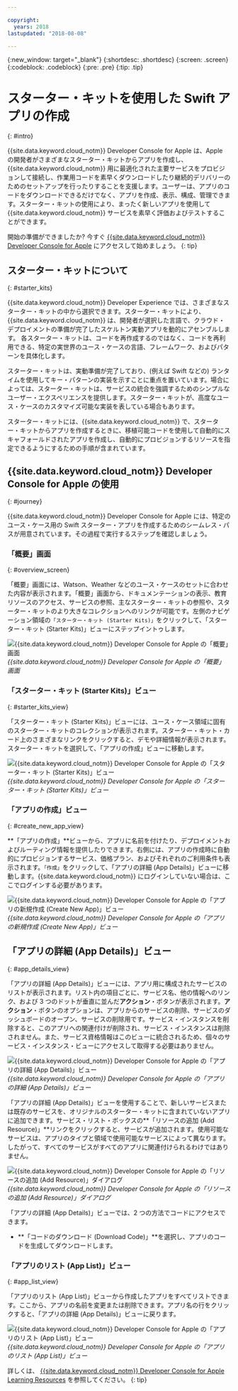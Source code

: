 ```yaml
---

copyright:
  years: 2018
lastupdated: "2018-08-08"

---
```

{:new_window: target="_blank"}
{:shortdesc: .shortdesc}
{:screen: .screen}
{:codeblock: .codeblock}
{:pre: .pre}
{:tip: .tip}

# スターター・キットを使用した Swift アプリの作成
{: #intro}

{{site.data.keyword.cloud_notm}} Developer Console for Apple は、Apple の開発者がさまざまなスターター・キットからアプリを作成し、{{site.data.keyword.cloud_notm}} 用に最適化された主要サービスをプロビジョンして接続し、作業用コードを素早くダウンロードしたり継続的デリバリーのためのセットアップを行ったりすることを支援します。ユーザーは、アプリのコードをダウンロードできるだけでなく、アプリを作成、表示、構成、管理できます。スターター・キットの使用により、まったく新しいアプリを使用して {{site.data.keyword.cloud_notm}} サービスを素早く評価およびテストすることができます。

開始の準備ができましたか? 今すぐ [{{site.data.keyword.cloud_notm}} Developer Console for Apple](https://console.bluemix.net/developer/appledevelopment/starter-kits) にアクセスして始めましょう。
{: tip}

## スターター・キットについて
{: #starter_kits}

{{site.data.keyword.cloud_notm}} Developer Experience では、さまざまなスターター・キットの中から選択できます。スターター・キットにより、{{site.data.keyword.cloud_notm}} は、開発者が選択した言語で、クラウド・デプロイメントの準備が完了したスケルトン実動アプリを動的にアセンブルします。 各スターター・キットは、コードを再作成するのではなく、コードを再利用できる、特定の実世界のユース・ケースの言語、フレームワーク、およびパターンを具体化します。

スターター・キットは、実動準備が完了しており、(例えば Swift などの) ランタイムを使用してキー・パターンの実装を示すことに重点を置いています。場合によっては、スターター・キットは、サービスの統合を強調するためのシンプルなユーザー・エクスペリエンスを提供します。スターター・キットが、高度なユース・ケースのカスタマイズ可能な実装を表している場合もあります。

スターター・キットには、{{site.data.keyword.cloud_notm}} で、スターター・キットからアプリを作成するときに、移植可能コードを使用して自動的にスキャフォールドされたアプリを作成し、自動的にプロビジョンするリソースを指定できるようにするための手順が含まれています。

## {{site.data.keyword.cloud_notm}} Developer Console for Apple の使用
{: #journey}

{{site.data.keyword.cloud_notm}} Developer Console for Apple には、特定のユース・ケース用の Swift スターター・アプリを作成するためのシームレス・パスが用意されています。その過程で実行するステップを確認しましょう。

### 「概要」画面
{: #overview_screen}

「概要」画面には、Watson、Weather などのユース・ケースのセットに合わせた内容が表示されます。「概要」画面から、ドキュメンテーションの表示、教育リソースのアクセス、サービスの参照、主なスターター・キットの参照や、スターター・キットのより大きなコレクションへのリンクが可能です。左側のナビゲーション領域の`「スターター・キット (Starter Kits)」`をクリックして、「スターター・キット (Starter Kits)」ビューにステップイントゥします。

![{{site.data.keyword.cloud_notm}} Developer Console for Apple の「概要」画面](images/overview_screen.png "「概要」画面") <br> *{{site.data.keyword.cloud_notm}} Developer Console for Apple の「概要」画面*

### 「スターター・キット (Starter Kits)」ビュー
{: #starter_kits_view}

「スターター・キット (Starter Kits)」ビューには、ユース・ケース領域に固有のスターター・キットのコレクションが表示されます。スターター・キット・カード上のさまざまなリンクをクリックすると、デモや詳細情報が表示されます。スターター・キットを選択して、「アプリの作成」ビューに移動します。

![{{site.data.keyword.cloud_notm}} Developer Console for Apple の「スターター・キット (Starter Kits)」ビュー](images/starter_kits_screen.png "「スターター・キット (Starter Kits)」ビュー")<br> *{{site.data.keyword.cloud_notm}} Developer Console for Apple の「スターター・キット (Starter Kits)」ビュー*

### 「アプリの作成」ビュー
{: #create_new_app_view}

**「アプリの作成」**ビューから、アプリに名前を付けたり、デプロイメントおよびルーティング情報を提供したりできます。右側には、アプリの作成時に自動的にプロビジョンするサービス、価格プラン、およびそれぞれのご利用条件も表示されます。`「作成」`をクリックして、「アプリの詳細 (App Details)」ビューに移動します。{{site.data.keyword.cloud_notm}} にログインしていない場合は、ここでログインする必要があります。

![{{site.data.keyword.cloud_notm}} Developer Console for Apple の「アプリの新規作成 (Create New App)」ビュー](images/create_new_project_screen.png "「アプリの新規作成 (Create New App)」ビュー") <br> *{{site.data.keyword.cloud_notm}} Developer Console for Apple の「アプリの新規作成 (Create New App)」ビュー*

## 「アプリの詳細 (App Details)」ビュー
{: #app_details_view}

「アプリの詳細 (App Details)」ビューには、アプリ用に構成されたサービスのリストが表示されます。リスト内の項目ごとに、サービス名、他の情報へのリンク、および 3 つのドットが垂直に並んだ**アクション**・ボタンが表示されます。**アクション**・ボタンのオプションは、アプリからのサービスの削除、サービスのダッシュボードのオープン、サービスの削除用です。サービス・インスタンスを削除すると、このアプリへの関連付けが削除され、サービス・インスタンスは削除されません。また、サービス資格情報はこのビューに統合されるため、個々のサービス・インスタンス・ビューにアクセスして取得する必要はありません。

![{{site.data.keyword.cloud_notm}} Developer Console for Apple の「アプリの詳細 (App Details)」ビュー](images/project_details_screen.png "「アプリの詳細 (App Details)」ビュー") <br> *{{site.data.keyword.cloud_notm}} Developer Console for Apple の「アプリの詳細 (App Details)」ビュー*

「アプリの詳細 (App Details)」ビューを使用することで、新しいサービスまたは既存のサービスを、オリジナルのスターター・キットに含まれていないアプリに追加できます。サービス・リスト・ボックスの**「リソースの追加 (Add Resource)」**リンクをクリックすると、サービスが追加されます。使用可能なサービスは、アプリのタイプと領域で使用可能なサービスによって異なります。したがって、すべてのサービスがすべてのアプリに関連付けられるわけではありません。

![{{site.data.keyword.cloud_notm}} Developer Console for Apple の「リソースの追加 (Add Resource)」ダイアログ](images/add_resource_screen.png "「リソースの追加 (Add Resource)」ダイアログ") <br> *{{site.data.keyword.cloud_notm}} Developer Console for Apple の「リソースの追加 (Add Resource)」ダイアログ*

「アプリの詳細 (App Details)」ビューでは、2 つの方法でコードにアクセスできます。
*  **「コードのダウンロード (Download Code)」**を選択し、アプリのコードを生成してダウンロードします。

### 「アプリのリスト (App List)」ビュー
{: #app_list_view}

「アプリのリスト (App List)」ビューから作成したアプリをすべてリストできます。ここから、アプリの名前を変更または削除できます。アプリ名の行をクリックすると、「アプリの詳細 (App Details)」ビューに戻ります。

![{{site.data.keyword.cloud_notm}} Developer Console for Apple の「アプリのリスト (App List)」ビュー](images/project_list_screen.png "「アプリのリスト (App List)」ビュー") <br> *{{site.data.keyword.cloud_notm}} Developer Console for Apple の「アプリのリスト (App List)」ビュー*

詳しくは、 [{{site.data.keyword.cloud_notm}} Developer Console for Apple Learning Resources](https://console.bluemix.net/developer/appledevelopment/learning-resources) を参照してください。
{: tip}
